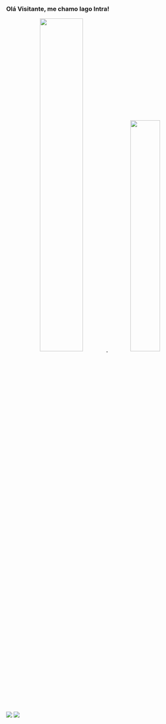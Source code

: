 ### Olá Visitante, me chamo Iago Intra!

<div align="center">
  <a href="https://github.com/iagointra">
  <img width="48%" src="https://github-readme-stats.vercel.app/api?username=iagointra&show_icons=true&theme=algolia&include_all_commits=true&count_private=true"/>
  <img width="40%" src="https://github-readme-stats.vercel.app/api/top-langs/?username=iagointra&theme=algolia"/>
</div>

<div>
  <a href ="mailto:iago2.vix@gmail.com"><img src="https://img.shields.io/badge/-Gmail-%23333?style=for-the-badge&logo=gmail&logoColor=white" target="_blank"></a>
  <a href="https://www.linkedin.com/in/iago-intra-mendonça-380802235/" target="_blank"><img src="https://img.shields.io/badge/-LinkedIn-%230077B5?style=for-the-badge&logo=linkedin&logoColor=white" target="_blank"></a>
</div>
